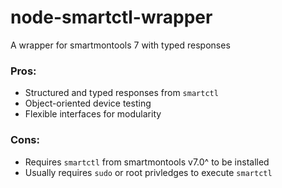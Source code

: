 # node-smartctl-wrapper

A wrapper for smartmontools 7 with typed responses

### Pros:
- Structured and typed responses from `smartctl`
- Object-oriented device testing
- Flexible interfaces for modularity
  
### Cons:
- Requires `smartctl` from smartmontools v7.0^ to be installed
- Usually requires `sudo` or root privledges to execute `smartctl`